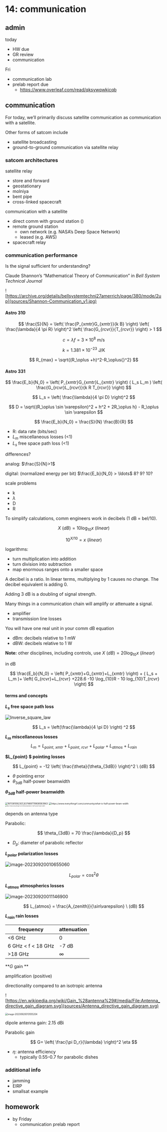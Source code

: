 # 14: communication

## admin

today

- HW due
- GR review
- communication

Fri

- communication lab
- prelab report due
  - https://www.overleaf.com/read/qksywqwkjcqb

## communication

For today, we’ll primarily discuss satellite communication as communication with a satellite. 

Other forms of satcom include 

- satellite broadcasting 
- ground-to-ground communication via satellite relay

### satcom architectures

satellite relay 

- store and forward
- geostationary
- molniya
- bent pipe
- cross-linked spacecraft

communication with a satellite

- direct comm with ground station ()
- remote ground station 
  - own network (e.g. NASA’s Deep Space Network)
  - leased (e.g. AWS)
- spacecraft relay 



### communication performance

Is the signal sufficient for understanding?

Claude Shannon’s “Mathematical Theory of Communication” in *Bell System Technical Journal*

![https://archive.org/details/bellsystemtechni27amerrich/page/380/mode/2up](sources/Shannon-Communication_v1.jpg)

#### Astro 310

$$
\frac{S}{N} = \left( \frac{P_{xmtr}G_{xmtr}}{k B} \right) \left( \frac{\lambda}{4 \pi R} \right)^2 \left( \frac{G_{rcvr}}{T_{rcvr}} \right) > 1
$$

$$
c = \lambda f = 3\times 10^8 \ \mathrm{m/s}
$$

$$
k = 1.381 \times 10^{-23} \ \mathrm{J/K}
$$

$$
R_{max} = \sqrt{(R_\oplus +h)^2-R_\oplus{}^2}
$$

#### Astro 331

$$
\frac{E_b}{N_0} = \left( P_{xmtr}G_{xmtr}L_{xmtr} \right) 
( L_s L_m )
\left( \frac{G_{rcvr}L_{rcvr}}{k R T_{rcvr}} \right)
$$

$$
L_s = \left( \frac{\lambda}{4 \pi D} \right)^2
$$

$$
D = \sqrt{(R_\oplus \sin \varepsilon)^2 + h^2 + 2R_\oplus h} - R_\oplus \sin \varepsilon
$$

$$
\frac{E_b}{N_0} = \frac{S}{N} \frac{B}{R}
$$

- R: data rate (bits/sec)
- $L_m$ miscellaneous losses (<1)
- $L_s$ free space path loss (<1)

differences?

analog: $\frac{S}{N}>1$ 

digital: (normalized energy per bit) $\frac{E_b}{N_0} > \ldots$ 8? 9? 10? 

scale problems

- k
- $\lambda$
- D
- R

To simplify calculations, comm engineers work in decibels (1 dB = bel/10). 

$$
X\ (dB) = 10 \log_{10} x\ (linear)
$$

$$
10^{X/10} = x\ (linear)
$$

logarithms: 

- turn multiplication into addition 
- turn division into subtraction
- map enormous ranges onto a smaller space

A decibel is a ratio. In linear terms, multiplying by 1 causes no change. The decibel equivalent is adding 0. 

Adding 3 dB is a doubling of signal strength. 

Many things in a communication chain will amplify or attenuate a signal. 

- amplifier
- transmission line losses

You will have one real unit in your comm dB equation

- dBm: decibels relative to 1 mW
- dBW: decibels relative to 1 W

**Note:** other disciplines, including controls, use $X\ (dB) = 20 \log_{10} x\ (linear)$

in dB

$$
\frac{E_b}{N_0} = \left( P_{xmtr}+G_{xmtr}+L_{xmtr} \right) + ( L_s + L_m )+ \left( G_{rcvr}+L_{rcvr}  +228.6 -10 \log_{10}R - 10 log_{10}T_{rcvr} \right)
$$

#### terms and concepts

**$L_s$ free space path loss**

![Inverse_square_law](sources/Inverse_square_law.svg)

$$
L_s = \left(\frac{\lambda}{4 \pi D} \right) ^2
$$

**$L_m$ miscellaneous losses**
$$
L_m = L_{point,\ xmtr} + L_{point,\ rcvr} + L_{polar} + L_{atmos} + L_{rain}
$$

**$L_{point} $ pointing losses**

$$
L_{point} = -12 \left( \frac{\theta}{\theta_{3dB}} \right)^2 \  (dB)
$$

- $\theta$ pointing error
- $\theta_{3dB}$ half-power beamwidth

**$\theta_{3dB}$ half-power beamwidth** 

<img src="sources/radiation_pattern.png" alt="1611381092307_637469778908583943" style="zoom:50%;" />

<img src="sources/half_power_beamwidth.png" alt="https://www.everythingrf.com/community/what-is-half-power-beam-width" style="zoom:50%;" />

<img src="sources/half_power_beamwidth2.jpeg" alt="https://www.everythingrf.com/community/what-is-half-power-beam-width" style="zoom: 25%;" />



depends on antenna type

Parabolic: 

$$
\theta_{3dB} = 70 \frac{\lambda}{D_p}
$$

- $D_p$: diameter of parabolic reflector



**$L_{polar}$ polarization losses**

![image-20230920010655060](sources/polarization.png)

$$
L_{polar} = \cos^2 \theta 
$$

**$L_{atmos}$ atmospherics losses**

![image-20230920011146900](sources/image-20230920011146900.png)

$$
L_{atmos} = \frac{A_{zenith}}{\sin\varepsilon} \ (dB)
$$

**$L_{rain}$ rain losses**

| frequency          | attenuation |
| ------------------ | ----------- |
| <6 GHz             | 0           |
| 6 GHz < f < 18 GHz | -7 dB       |
| >18 GHz            | $\infty$    |



**$G$ gain **

amplification (positive)

directionality compared to an isotropic antenna

![https://en.wikipedia.org/wiki/Gain_%28antenna%29#/media/File:Antenna_directive_gain_diagram.svg](sources/Antenna_directive_gain_diagram.svg)

<img src="sources/dipole_gain.png" alt="image-20230920013555204" style="zoom:50%;" />

dipole antenna gain: 2.15 dBi

Parabolic gain

$$
G= \left( \frac{\pi D_r}{\lambda} \right)^2 \eta
$$

- $\eta$: antenna efficiency 
  - typically 0.55–0.7 for parabolic dishes



### additional info

- jamming
- EIRP
- smallsat example



## homework

- by Friday
  - communication prelab report
